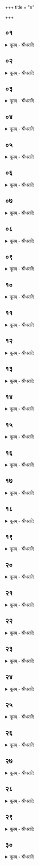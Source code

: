 +++
title = "४"

+++


## ०१
<details><summary>मूलम् - श्रीधरादि</summary>

अ᳘थोदचमसान्नि᳘नयति॥  
(त्ये) एतद्वै᳘ देवा᳘ ऽअब्रुवंश्चेत᳘यध्वमि᳘ति चि᳘तिमिच्छते᳘ति वाव त᳘दब्रुवंस्ते᳘ चेत᳘यमाना व्वृ᳘ष्टिमेव चि᳘तिमपश्यंस्ता᳘मस्मिन्नदधुस्त᳘थै᳘वास्मिन्नय᳘मेत᳘द्दधाति॥
</details>

## ०२
<details><summary>मूलम् - श्रीधरादि</summary>

(त्यु) उदचमसा᳘ भवन्ति॥  
(न्त्या᳘) आ᳘पो वै व्वृ᳘ष्टिर्व्वृ᳘ष्टिमे᳘वास्मिन्नेत᳘द्दधात्यौ᳘दुम्बरेण चमसे᳘न त᳘स्योक्तो ब᳘न्धुश्च᳘तुःस्रक्तिना च᳘तस्रो वै दि᳘शः स᳘र्व्वाभ्य ऽए᳘वास्मिन्नेत᳘द्दिग्भ्यो व्वृ᳘ष्टिं दधाति॥
</details>

## ०३
<details><summary>मूलम् - श्रीधरादि</summary>

त्रीं᳘स्त्रीनुदचमसान्नि᳘नयति॥  
त्रिव्वृ᳘दग्निर्या᳘वानग्निर्या᳘वत्यस्य मा᳘त्रा ता᳘वतै᳘वास्मिन्नेतद्वृ᳘ष्टिं दधाति॥
</details>

## ०४
<details><summary>मूलम् - श्रीधरादि</summary>

द्वा᳘दशोदचमसा᳘न्कृष्टे नि᳘नयति॥  
द्वा᳘दश मा᳘साः संवत्सरः᳘ संवत्स᳘रो ऽग्निर्या᳘वानग्निर्या᳘वत्यस्य मा᳘त्रा ता᳘वतै᳘वास्मिन्नेतद्वृ᳘ष्टिं दधाति॥
</details>

## ०५
<details><summary>मूलम् - श्रीधरादि</summary>

स वै᳘ कृष्टे नि᳘नयति॥  
त᳘स्मात्कृष्टा᳘य व्वर्षति स य᳘त्कृष्ट᳘ ऽएव᳘ निन᳘येन्ना᳘कृष्टे कृष्टा᳘यैव व्व᳘र्षेन्ना᳘कृष्टाया᳘थ यद᳘कृष्ट ऽएव᳘ निन᳘येन्न᳘ कृष्टे᳘ ऽकृष्टायैव व्व᳘र्षेन्न᳘ कृष्टा᳘य कृष्टे चा᳘कृष्टे च नि᳘नयति त᳘स्मात्कृष्टा᳘य चा᳘कृष्टाय च व्वर्षति॥
</details>

## ०६
<details><summary>मूलम् - श्रीधरादि</summary>

त्री᳘न्कृष्टे चा᳘कृष्टे च नि᳘नयति॥  
त्रिव्वृ᳘दग्निर्या᳘वानग्निर्या᳘वत्यस्य मा᳘त्रा ता᳘वतै᳘वास्मिन्नेतद्वृ᳘ष्टिं दधाति॥
</details>

## ०७
<details><summary>मूलम् - श्रीधरादि</summary>

य᳘द्वे᳘वोदचमसा᳘न्निन᳘यति॥  
(त्ये) एतद्वा᳘ ऽअस्मिन्देवाः᳘ संस्करिष्य᳘न्तः पुर᳘स्ताद᳘पो ऽदधुस्त᳘थै᳘वास्मिन्नय᳘मेत᳘त्संस्करिष्य᳘न्पुर᳘स्तादपो᳘ दधाति॥
</details>

## ०८
<details><summary>मूलम् - श्रीधरादि</summary>

त्रीं᳘स्त्रीनुदचमसान्नि᳘नयति॥  
त्रिव्वृ᳘दग्निर्या᳘वानग्निर्या᳘वत्यस्य मा᳘त्रा ता᳘वतै᳘वास्मिन्नेत᳘दपो᳘ दधाति॥
</details>

## ०९
<details><summary>मूलम् - श्रीधरादि</summary>

द्वा᳘दशोदचमसा᳘न्कृष्टे नि᳘नयति॥  
द्वा᳘दश मा᳘साः संवत्सरः᳘ संवत्स᳘रो ऽग्निर्या᳘वानग्निर्या᳘वत्यस्य मा᳘त्रा ता᳘वतै᳘वास्मिन्नेत᳘दपो᳘ दधाति॥
</details>

## १०
<details><summary>मूलम् - श्रीधरादि</summary>

स वै᳘ कृष्टे नि᳘नयति॥  
प्राणे᳘षु त᳘दपो᳘ दधाति स य᳘त्कृष्ट᳘ ऽएव᳘ निन᳘येन्ना᳘कृष्टे प्राणे᳘ष्वेवा᳘पः स्युर्ने᳘तरस्मिन्नात्मन्न᳘थ यद᳘कृष्ट ऽएव᳘ निन᳘येन्न᳘ कृष्ट᳘ ऽआत्म᳘न्नेवा᳘पः स्युर्न᳘ प्राणे᳘षु कृष्टे चा᳘कृष्टे च नि᳘नयति त᳘स्मादिमा᳘ ऽउभयत्रा᳘पः प्राणे᳘षु चात्मं᳘श्च॥
</details>

## ११
<details><summary>मूलम् - श्रीधरादि</summary>

त्री᳘न्कृष्टे चा᳘कृष्टे च नि᳘नयति॥  
त्रिव्वृ᳘दग्निर्या᳘वानग्निर्या᳘वत्यस्य मा᳘त्रा ता᳘वतै᳘वास्मिन्नेत᳘दपो᳘ दधाति॥
</details>

## १२
<details><summary>मूलम् - श्रीधरादि</summary>

प᳘ञ्चदशोदचमसान्नि᳘नयति॥  
पञ्चदशो वै व्व᳘ज्र ऽएते᳘नै᳘वास्यैत᳘त्पञ्चदशे᳘न व्व᳘ज्रेण स᳘र्व्वं पाप्मा᳘नम᳘पहन्ति॥
</details>

## १३
<details><summary>मूलम् - श्रीधरादि</summary>

(न्त्य᳘) अ᳘थ सर्व्वौषधं᳘ व्वपति॥  
(त्ये) एतद्वै᳘ देवा᳘ ऽअब्रुवंश्चेत᳘यध्वमि᳘ति चि᳘तिमिच्छते᳘ति वाव त᳘दब्रुवंस्ते᳘ चेत᳘यमाना ऽअ᳘न्नमेव चि᳘तिमपश्यंस्ता᳘मस्मिन्नदधुस्त᳘थै᳘वास्मिन्नय᳘मेत᳘द्दधाति॥
</details>

## १४
<details><summary>मूलम् - श्रीधरादि</summary>

सर्व्वौषधं᳘ भवति॥  
स᳘र्व्वमेतद᳘न्नं य᳘त्सर्व्वौषधᳫँ᳭ स᳘र्व्वमे᳘वास्मिन्नेतद᳘न्नं दधाति ते᳘षामे᳘कम᳘न्नमु᳘द्धरेत्त᳘स्य᳘ नाश्नीयाद्यावज्जी᳘वमौ᳘दुम्बरेण चमसे᳘न त᳘स्योक्तो ब᳘न्धुश्च᳘तुःस्रक्तिना च᳘तस्रो वै दि᳘शः स᳘र्व्वाभ्य ऽए᳘वास्मिन्नेत᳘द्दिग्भ्यो᳘ ऽन्नं दधात्यनुष्टु᳘ब्भिर्व्वपति व्वाग्वा᳘ ऽअनुष्टु᳘ब्वा᳘चो वा ऽअ᳘न्नमद्यते॥
</details>

## १५
<details><summary>मूलम् - श्रीधरादि</summary>

तिसृ᳘भिस्तिसृभिर्ऋग्भि᳘र्व्वपति॥  
त्रिव्वृ᳘दग्निर्या᳘वानग्निर्या᳘वत्यस्य मा᳘त्रा ता᳘वतै᳘वास्मिन्नेतद᳘न्नं दधाति॥
</details>

## १६
<details><summary>मूलम् - श्रीधरादि</summary>

द्वादश᳘भिर्ऋग्भिः᳘ कृष्टे᳘ व्वपति॥  
द्वा᳘दश मा᳘साः संव्वत्सरः᳘ संव्वत्स᳘रो ऽग्निर्या᳘वानग्निर्या᳘वत्यस्य मा᳘त्रा ता᳘वतै᳘वास्मिन्नेतद᳘न्नं दधाति॥
</details>

## १७
<details><summary>मूलम् - श्रीधरादि</summary>

स वै᳘ कृष्टे᳘ व्वपति॥  
त᳘स्मात्कृष्टे᳘ ऽन्नं पच्यते य᳘त्कृष्ट᳘ ऽएव व्व᳘पेन्ना᳘कृष्टे कृष्ट ऽएवा᳘न्नं[[!!]] पच्ये᳘त ना᳘कृष्टे᳘ ऽथ यद᳘कृष्ट ऽएव᳘ व्वपेन्न᳘[[!!]] कृष्टे᳘ ऽकृष्ट ऽएवा᳘न्नं पच्ये᳘त न᳘ कृष्टे᳘ कृष्टे चा᳘कृष्टे च व्वपति त᳘स्मात्कृष्टे चा᳘कृष्टे चा᳘न्नं पच्यते॥
</details>

## १८
<details><summary>मूलम् - श्रीधरादि</summary>

तिसृ᳘भिः कृष्टे चा᳘कृष्टे च व्वपति॥  
त्रिव्वृ᳘दग्निर्या᳘वानग्निर्या᳘वत्यस्य मा᳘त्रा ता᳘वतै᳘वास्मिन्नेतद᳘न्नं दधाति॥
</details>

## १९
<details><summary>मूलम् - श्रीधरादि</summary>

य᳘द्वेव᳘ सर्व्वौषधं व्व᳘पति॥  
(त्ये) एतद्वा᳘ ऽएनं देवाः᳘ संस्करिष्य᳘न्तः पुर᳘स्तात्स᳘र्व्वेण भेषजे᳘नाभिषज्यंस्त᳘थै᳘वैनमय᳘मेत᳘त्संस्करिष्य᳘न्पुर᳘स्तात्स᳘र्व्वेण भेषजे᳘न भिषज्यति॥
</details>

## २०
<details><summary>मूलम् - श्रीधरादि</summary>

सर्व्वौषधं᳘ भवति॥  
स᳘र्व्वमेत᳘द्भेषजं य᳘त्सर्व्वौषधᳫँ᳭ स᳘र्व्वेणै᳘वैनमेत᳘द्भेषजे᳘न भिषज्यति॥
</details>

## २१
<details><summary>मूलम् - श्रीधरादि</summary>

तिसृ᳘भिस्तिसृभिर्ऋग्भि᳘र्व्वपति॥  
त्रिव्वृ᳘दग्निर्या᳘वानग्निर्या᳘वत्यस्य मा᳘त्रा ता᳘वतै᳘वैनमेत᳘द्भिषज्यति॥
</details>

## २२
<details><summary>मूलम् - श्रीधरादि</summary>

द्वादश᳘भिर्ऋग्भिः᳘ कृष्टे᳘ व्वपति॥  
द्वा᳘दश मा᳘साः संव्वत्सरः᳘ संव्वत्स᳘रो ऽग्निर्या᳘वानग्निर्या᳘वत्यस्य मा᳘त्रा ता᳘वतै᳘वैनमेत᳘द्भिषज्यति॥
</details>

## २३
<details><summary>मूलम् - श्रीधरादि</summary>

स वै᳘ कृष्टे᳘ व्वपति॥  
प्राणांस्त᳘द्भिषज्यति स य᳘त्कृष्ट᳘ ऽएव व्व᳘पेन्ना᳘कृष्टे प्राणा᳘नेव᳘ भिषज्येन्ने᳘तरमात्मा᳘नम᳘थ यद᳘कृष्ट ऽएव व्व᳘पेन्न᳘ कृष्ट᳘ ऽआत्मा᳘नमेव᳘ भिषज्येन्न᳘ प्राणा᳘न्कृष्टे चा᳘कृष्टे च व्वपति प्राणां᳘श्च त᳘दात्मा᳘नं च भिषज्यति॥
</details>

## २४
<details><summary>मूलम् - श्रीधरादि</summary>

तिसृ᳘भिः कृष्टे चा᳘कृष्टे च व्वपति॥  
त्रिव्वृ᳘दग्निर्या᳘वानग्निर्या᳘वत्यस्य मा᳘त्रा ता᳘वतै᳘वैनमेत᳘द्भिषज्यति॥
</details>

## २५
<details><summary>मूलम् - श्रीधरादि</summary>

प᳘ञ्चदशोदचमसा᳘न्निन᳘यति॥ 
पञ्चदश᳘भिर्ऋग्भि᳘र्व्वपति त᳘त्त्रिᳫँ᳭श᳘त्त्रिᳫँ᳭श᳘दक्षरा व्विरा᳘ड्विरा᳘डु कृत्स्नम᳘न्नᳫँ᳭ स᳘र्व्वमे᳘वास्मिन्नेत᳘त्कृत्स्नम᳘न्नं दधाति॥
</details>

## २६
<details><summary>मूलम् - श्रीधरादि</summary>

या ऽओ᳘षधीः पू᳘र्व्वा जाताः᳘॥  
(०) देवे᳘भ्यस्त्रियुगं᳘ पुरे᳘त्यृत᳘वो वै᳘ देवास्ते᳘भ्य ऽएतास्त्रिः᳘ पुरा᳘ जायन्ते व्वसन्ता᳘ प्रावृ᳘षि शर᳘दि म᳘नै नु᳘ बभ्रू᳘णामहमि᳘ति सो᳘मो वै᳘ बभ्रुः᳘ सौम्या ऽओ᳘षधय ऽओषधः पुरुषः[[!!]] शतं धा᳘मानी᳘ति य᳘दिद᳘ᳫँ᳘ शता᳘युः शतार्घः᳘ शत᳘वीर्य्य ऽएता᳘नि हास्य ता᳘नि शतं धा᳘मानि सप्त चे᳘ति य᳘ ऽए᳘वेमे᳘ सप्त᳘ शीर्ष᳘न्प्राणास्ता᳘नेत᳘दाह॥
</details>

## २७
<details><summary>मूलम् - श्रीधरादि</summary>

शतं᳘ वो ऽअम्ब धा᳘मानि॥  
सह᳘स्रमुत᳘ वो रु᳘ह ऽइ᳘ति य᳘दिद᳘ᳫँ᳘ शतधा᳘ च सहस्रधा᳘ च व्वि᳘रूढा ऽअ᳘धा शतक्रत्वो यूय᳘मिमं᳘ मे ऽअगदं᳘ कृते᳘ति य᳘मिमं᳘ भिषज्यामी᳘त्येतत्[[!!]]॥
</details>

## २८
<details><summary>मूलम् - श्रीधरादि</summary>

(त्ता᳘) ता᳘ ऽएता ऽए᳘कव्याख्यानाः॥  
(ऽ) एत᳘मे᳘वाभि य᳘थैत᳘मेव᳘ भिषज्ये᳘देतं᳘ पार᳘येत्ता᳘ ऽअनुष्टु᳘भो भवन्ति व्वाग्वा᳘ ऽअनुष्टुब्वा᳘गु स᳘र्व्वं भेषजᳫँ᳭ स᳘र्व्वेणै᳘वैनमेत᳘द्भेषजे᳘न भिषज्यति॥
</details>

## २९
<details><summary>मूलम् - श्रीधरादि</summary>

(त्य) अथा᳘तो निरुक्तानिरुक्ता᳘नामेव[[!!]]॥  
य᳘जुषा द्वा᳘वनड्वा᳘हौ युन᳘क्ति तूष्णीमि᳘तरान्य᳘जुषा च᳘तस्रः सी᳘ताः कृष᳘ति तूष्णीमि᳘तरास्तूष्णीं᳘ दर्भस्तम्ब᳘मुपद᳘धाति य᳘जुषा ऽभि᳘जुहोति[[!!]] तूष्णी᳘मुदचमसा᳘न्निन᳘यति य᳘जुषा व्वपति॥
</details>

## ३०
<details><summary>मूलम् - श्रीधरादि</summary>

प्रजा᳘पतिरे᳘षो ऽग्निः᳘॥  
(रु) उभ᳘यम्वेत᳘त्प्रजा᳘पतिर्नि᳘रुक्तश्चा᳘निरुक्तश्च प᳘रिमितश्चा᳘परिमितश्च तद्यद्य᳘जुषा करो᳘ति य᳘दे᳘वास्यानि᳘रुक्तं प᳘रिमितᳫँ᳭ रूपं त᳘दस्य ते᳘न सं᳘स्करोत्य᳘थ य᳘त्तूष्णीं य᳘दे᳘वास्या᳘निरुक्तम᳘परिमितᳫँ᳭ रूपं त᳘दस्य ते᳘न सं᳘स्करोति स᳘ ह वा᳘ ऽएतᳫँ᳭ सर्व्वं कृत्स्नं᳘ प्रजा᳘पतिᳫँ᳭ सं᳘स्करोति य᳘ ऽएवं᳘ विद्वा᳘नेत᳘देवं᳘ करो᳘ति बा᳘ह्यानि रूपा᳘णि नि᳘रुक्तानि भवन्त्य᳘न्तराण्य᳘निरुक्तानि पुशु᳘रेष य᳘दग्निस्त᳘स्मात्पशोर्बा᳘ह्यानि रूपाणि[[!!]] नि᳘रुक्तानि भवन्त्य᳘न्तराण्य᳘निरुक्तानि॥
</details>
